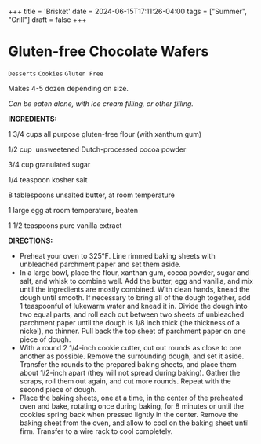 +++
title = 'Brisket'
date = 2024-06-15T17:11:26-04:00
tags = ["Summer", "Grill"]
draft = false
+++
# Gluten-free Chocolate Wafers

`Desserts` `Cookies` `Gluten Free`

Makes 4-5 dozen depending on size. 

_Can be eaten alone, with ice cream filling, or other filling._ 

**INGREDIENTS:**

1 3/4 cups all purpose gluten-free flour (with xanthum gum)

1/2 cup  unsweetened Dutch-processed cocoa powder

3/4 cup granulated sugar

1/4 teaspoon kosher salt

8 tablespoons unsalted butter, at room temperature

1 large egg at room temperature, beaten

1 1/2 teaspoons pure vanilla extract

**DIRECTIONS:**

- Preheat your oven to 325°F. Line rimmed baking sheets with unbleached parchment paper and set them aside. 
- In a large bowl, place the flour, xanthan gum, cocoa powder, sugar and salt, and whisk to combine well. Add the butter, egg and vanilla, and mix until the ingredients are mostly combined. With clean hands, knead the dough until smooth. If necessary to bring all of the dough together, add 1 teaspoonful of lukewarm water and knead it in. Divide the dough into two equal parts, and roll each out between two sheets of unbleached parchment paper until the dough is 1/8 inch thick (the thickness of a nickel), no thinner. Pull back the top sheet of parchment paper on one piece of dough.
- With a round 2 1/4-inch cookie cutter, cut out rounds as close to one another as possible. Remove the surrounding dough, and set it aside. Transfer the rounds to the prepared baking sheets, and place them about 1/2-inch apart (they will not spread during baking). Gather the scraps, roll them out again, and cut more rounds. Repeat with the second piece of dough.
- Place the baking sheets, one at a time, in the center of the preheated oven and bake, rotating once during baking, for 8 minutes or until the cookies spring back when pressed lightly in the center. Remove the baking sheet from the oven, and allow to cool on the baking sheet until firm. Transfer to a wire rack to cool completely.
